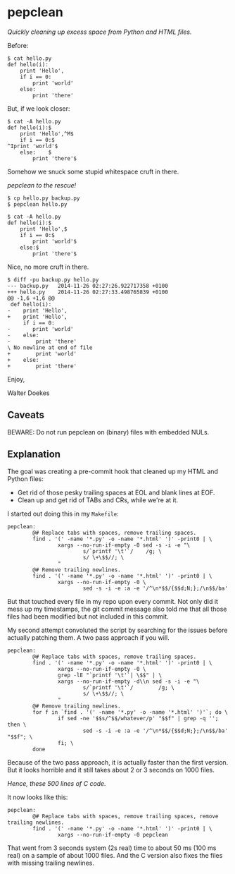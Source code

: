 pepclean
========

*Quickly cleaning up excess space from Python and HTML files.*

Before:

    $ cat hello.py
    def hello(i):
        print 'Hello',
        if i == 0:
            print 'world'
        else:
            print 'there'

But, if we look closer:

    $ cat -A hello.py
    def hello(i):$
        print 'Hello',^M$
        if i == 0:$
    ^Iprint 'world'$
        else:    $
            print 'there'$

Somehow we snuck some stupid whitespace cruft in there.

*pepclean to the rescue!*

    $ cp hello.py backup.py
    $ pepclean hello.py

    $ cat -A hello.py
    def hello(i):$
        print 'Hello',$
        if i == 0:$
            print 'world'$
        else:$
            print 'there'$

Nice, no more cruft in there.

    $ diff -pu backup.py hello.py
    --- backup.py   2014-11-26 02:27:26.922717358 +0100
    +++ hello.py    2014-11-26 02:27:33.498765839 +0100
    @@ -1,6 +1,6 @@
     def hello(i):
    -    print 'Hello',
    +    print 'Hello',
         if i == 0:
    -       print 'world'
    -    else:
    -        print 'there'
    \ No newline at end of file
    +        print 'world'
    +    else:
    +        print 'there'


Enjoy,

Walter Doekes


Caveats
-------

BEWARE: Do not run pepclean on (binary) files with embedded NULs.


Explanation
-----------

The goal was creating a pre-commit hook that cleaned up my HTML and
Python files:

* Get rid of those pesky trailing spaces at EOL and blank lines at EOF.
* Clean up and get rid of TABs and CRs, while we're at it.

I started out doing this in my `Makefile`:

    pepclean:
            @# Replace tabs with spaces, remove trailing spaces.
            find . '(' -name '*.py' -o -name '*.html' ')' -print0 | \
                    xargs --no-run-if-empty -0 sed -s -i -e "\
                            s/`printf '\t'`/    /g; \
                            s/ \+\$$//; \
                    "
            @# Remove trailing newlines.
            find . '(' -name '*.py' -o -name '*.html' ')' -print0 | \
                    xargs --no-run-if-empty -0 \
                            sed -s -i -e :a -e '/^\n*$$/{$$d;N;};/\n$$/ba'

But that touched every file in my repo upon every commit. Not only did
it mess up my timestamps, the git commit message also told me that all
those files had been modified but not included in this commit.

My second attempt convoluted the script by searching for the issues
before actually patching them.  A two pass approach if you will.

    pepclean:
            @# Replace tabs with spaces, remove trailing spaces.
            find . '(' -name '*.py' -o -name '*.html' ')' -print0 | \
                    xargs --no-run-if-empty -0 \
                    grep -lE "`printf '\t'`| \$$" | \
                    xargs --no-run-if-empty -d\\n sed -s -i -e "\
                            s/`printf '\t'`/        /g; \
                            s/ \+\$$//; \
                    "
            @# Remove trailing newlines.
            for f in `find . '(' -name '*.py' -o -name '*.html' ')'`; do \
                    if sed -ne '$$s/^$$/whatever/p' "$$f" | grep -q ''; then \
                            sed -s -i -e :a -e '/^\n*$$/{$$d;N;};/\n$$/ba' "$$f"; \
                    fi; \
            done

Because of the two pass approach, it is actually faster than the first
version.  But it looks horrible and it still takes about 2 or 3 seconds
on 1000 files.

*Hence, these 500 lines of C code.*

It now looks like this:

    pepclean:
            @# Replace tabs with spaces, remove trailing spaces, remove trailing newlines.
            find . '(' -name '*.py' -o -name '*.html' ')' -print0 | \
                    xargs --no-run-if-empty -0 pepclean

That went from 3 seconds system (2s real) time to about 50 ms (100 ms
real) on a sample of about 1000 files.  And the C version also fixes
the files with missing trailing newlines.
